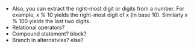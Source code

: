 - Also, you can extract the right-most digit or digits from a number. For example, x % 10 yields the right-most digit of x (in base 10). Similarly x % 100 yields the last two digits.
- Relational operators?
- Compound statement? block?
- Branch in alternatvies? else?
